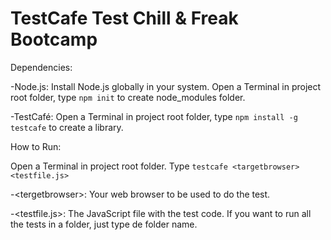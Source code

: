 # TestCafe Test Chill & Freak Bootcamp

Dependencies:

-Node.js: Install Node.js globally in your system. Open a Terminal in project root folder, type `npm init` to create node_modules folder.

-TestCafé: Open a Terminal in project root folder, type `npm install -g testcafe` to create a library.

How to Run:

Open a Terminal in project root folder.
Type `testcafe <targetbrowser> <testfile.js>`

-\<tergetbrowser>: Your web browser to be used to do the test.

-\<testfile.js>: The JavaScript file with the test code. If you want to run all the tests in a folder, just type de folder name.

